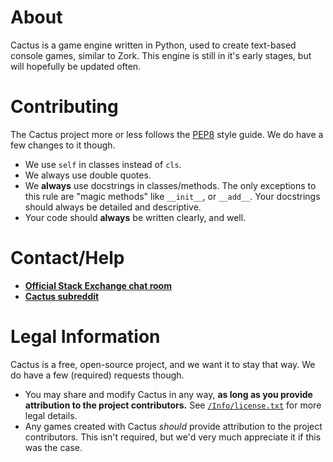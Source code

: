 # About

Cactus is a game engine written in Python, used to create text-based console games, similar to Zork. This engine is still in it's early stages, but will hopefully be updated often.

# Contributing

The Cactus project more or less follows the [PEP8](https://www.python.org/dev/peps/pep-0008/) style guide. We do have a few changes to it though.

- We use `self` in classes instead of `cls`.
- We always use double quotes.
- We **always** use docstrings in classes/methods. The only exceptions to this rule are "magic methods" like `__init__`, or `__add__`. Your docstrings should always be detailed and descriptive.
- Your code should **always** be written clearly, and well.

# Contact/Help

- [**Official Stack Exchange chat room**](http://chat.stackexchange.com/rooms/24299/the-cactus-game-engine)
- [**Cactus subreddit**](https://www.reddit.com/r/CactusEngine/)

# Legal Information

Cactus is a free, open-source project, and we want it to stay that way. We do have a few (required) requests though.

- You may share and modify Cactus in any way, **as long as you provide attribution to the project contributors.** See [`/Info/license.txt`](https://github.com/ShearOfDoom/CactusReborn/blob/master/Info/license.txt) for more legal details.
- Any games created with Cactus *should* provide attribution to the project contributors. This isn't required, but we'd very much appreciate it if this was the case.
